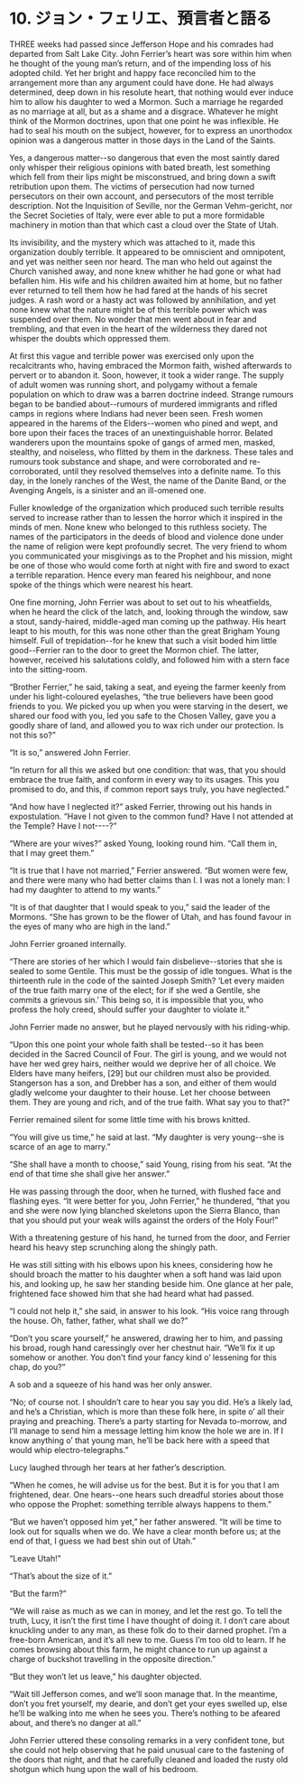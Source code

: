 # 10. ジョン・フェリエ、預言者と語る

THREE weeks had passed since Jefferson Hope and his comrades had
departed from Salt Lake City. John Ferrier’s heart was sore within him
when he thought of the young man’s return, and of the impending loss of
his adopted child. Yet her bright and happy face reconciled him to
the arrangement more than any argument could have done. He had always
determined, deep down in his resolute heart, that nothing would ever
induce him to allow his daughter to wed a Mormon. Such a marriage he
regarded as no marriage at all, but as a shame and a disgrace. Whatever
he might think of the Mormon doctrines, upon that one point he was
inflexible. He had to seal his mouth on the subject, however, for to
express an unorthodox opinion was a dangerous matter in those days in
the Land of the Saints.

Yes, a dangerous matter--so dangerous that even the most saintly dared
only whisper their religious opinions with bated breath, lest something
which fell from their lips might be misconstrued, and bring down a
swift retribution upon them. The victims of persecution had now turned
persecutors on their own account, and persecutors of the most
terrible description. Not the Inquisition of Seville, nor the German
Vehm-gericht, nor the Secret Societies of Italy, were ever able to put
a more formidable machinery in motion than that which cast a cloud over
the State of Utah.

Its invisibility, and the mystery which was attached to it, made
this organization doubly terrible. It appeared to be omniscient and
omnipotent, and yet was neither seen nor heard. The man who held out
against the Church vanished away, and none knew whither he had gone or
what had befallen him. His wife and his children awaited him at home,
but no father ever returned to tell them how he had fared at the
hands of his secret judges. A rash word or a hasty act was followed
by annihilation, and yet none knew what the nature might be of this
terrible power which was suspended over them. No wonder that men
went about in fear and trembling, and that even in the heart of the
wilderness they dared not whisper the doubts which oppressed them.

At first this vague and terrible power was exercised only upon the
recalcitrants who, having embraced the Mormon faith, wished afterwards
to pervert or to abandon it. Soon, however, it took a wider range. The
supply of adult women was running short, and polygamy without a female
population on which to draw was a barren doctrine indeed. Strange
rumours began to be bandied about--rumours of murdered immigrants and
rifled camps in regions where Indians had never been seen. Fresh women
appeared in the harems of the Elders--women who pined and wept, and
bore upon their faces the traces of an unextinguishable horror. Belated
wanderers upon the mountains spoke of gangs of armed men, masked,
stealthy, and noiseless, who flitted by them in the darkness. These
tales and rumours took substance and shape, and were corroborated and
re-corroborated, until they resolved themselves into a definite name.
To this day, in the lonely ranches of the West, the name of the Danite
Band, or the Avenging Angels, is a sinister and an ill-omened one.

Fuller knowledge of the organization which produced such terrible
results served to increase rather than to lessen the horror which it
inspired in the minds of men. None knew who belonged to this ruthless
society. The names of the participators in the deeds of blood and
violence done under the name of religion were kept profoundly secret.
The very friend to whom you communicated your misgivings as to the
Prophet and his mission, might be one of those who would come forth at
night with fire and sword to exact a terrible reparation. Hence every
man feared his neighbour, and none spoke of the things which were
nearest his heart.

One fine morning, John Ferrier was about to set out to his wheatfields,
when he heard the click of the latch, and, looking through the window,
saw a stout, sandy-haired, middle-aged man coming up the pathway. His
heart leapt to his mouth, for this was none other than the great Brigham
Young himself. Full of trepidation--for he knew that such a visit boded
him little good--Ferrier ran to the door to greet the Mormon chief. The
latter, however, received his salutations coldly, and followed him with
a stern face into the sitting-room.

“Brother Ferrier,” he said, taking a seat, and eyeing the farmer keenly
from under his light-coloured eyelashes, “the true believers have been
good friends to you. We picked you up when you were starving in the
desert, we shared our food with you, led you safe to the Chosen Valley,
gave you a goodly share of land, and allowed you to wax rich under our
protection. Is not this so?”

“It is so,” answered John Ferrier.

“In return for all this we asked but one condition: that was, that you
should embrace the true faith, and conform in every way to its usages.
This you promised to do, and this, if common report says truly, you have
neglected.”

“And how have I neglected it?” asked Ferrier, throwing out his hands in
expostulation. “Have I not given to the common fund? Have I not attended
at the Temple? Have I not----?”

“Where are your wives?” asked Young, looking round him. “Call them in,
that I may greet them.”

“It is true that I have not married,” Ferrier answered. “But women
were few, and there were many who had better claims than I. I was not a
lonely man: I had my daughter to attend to my wants.”

“It is of that daughter that I would speak to you,” said the leader
of the Mormons. “She has grown to be the flower of Utah, and has found
favour in the eyes of many who are high in the land.”

John Ferrier groaned internally.

“There are stories of her which I would fain disbelieve--stories that
she is sealed to some Gentile. This must be the gossip of idle tongues.
What is the thirteenth rule in the code of the sainted Joseph Smith?
‘Let every maiden of the true faith marry one of the elect; for if
she wed a Gentile, she commits a grievous sin.’ This being so, it is
impossible that you, who profess the holy creed, should suffer your
daughter to violate it.”

John Ferrier made no answer, but he played nervously with his
riding-whip.

“Upon this one point your whole faith shall be tested--so it has been
decided in the Sacred Council of Four. The girl is young, and we would
not have her wed grey hairs, neither would we deprive her of all
choice. We Elders have many heifers, [29] but our children must also
be provided. Stangerson has a son, and Drebber has a son, and either of
them would gladly welcome your daughter to their house. Let her choose
between them. They are young and rich, and of the true faith. What say
you to that?”

Ferrier remained silent for some little time with his brows knitted.

“You will give us time,” he said at last. “My daughter is very
young--she is scarce of an age to marry.”

“She shall have a month to choose,” said Young, rising from his seat.
“At the end of that time she shall give her answer.”

He was passing through the door, when he turned, with flushed face and
flashing eyes. “It were better for you, John Ferrier,” he thundered,
“that you and she were now lying blanched skeletons upon the Sierra
Blanco, than that you should put your weak wills against the orders of
the Holy Four!”

With a threatening gesture of his hand, he turned from the door, and
Ferrier heard his heavy step scrunching along the shingly path.

He was still sitting with his elbows upon his knees, considering how he
should broach the matter to his daughter when a soft hand was laid upon
his, and looking up, he saw her standing beside him. One glance at her
pale, frightened face showed him that she had heard what had passed.

“I could not help it,” she said, in answer to his look. “His voice rang
through the house. Oh, father, father, what shall we do?”

“Don’t you scare yourself,” he answered, drawing her to him, and passing
his broad, rough hand caressingly over her chestnut hair. “We’ll fix it
up somehow or another. You don’t find your fancy kind o’ lessening for
this chap, do you?”

A sob and a squeeze of his hand was her only answer.

“No; of course not. I shouldn’t care to hear you say you did. He’s a
likely lad, and he’s a Christian, which is more than these folk here, in
spite o’ all their praying and preaching. There’s a party starting for
Nevada to-morrow, and I’ll manage to send him a message letting him know
the hole we are in. If I know anything o’ that young man, he’ll be back
here with a speed that would whip electro-telegraphs.”

Lucy laughed through her tears at her father’s description.

“When he comes, he will advise us for the best. But it is for you that
I am frightened, dear. One hears--one hears such dreadful stories about
those who oppose the Prophet: something terrible always happens to
them.”

“But we haven’t opposed him yet,” her father answered. “It will be time
to look out for squalls when we do. We have a clear month before us; at
the end of that, I guess we had best shin out of Utah.”

“Leave Utah!”

“That’s about the size of it.”

“But the farm?”

“We will raise as much as we can in money, and let the rest go. To tell
the truth, Lucy, it isn’t the first time I have thought of doing it. I
don’t care about knuckling under to any man, as these folk do to their
darned prophet. I’m a free-born American, and it’s all new to me. Guess
I’m too old to learn. If he comes browsing about this farm, he might
chance to run up against a charge of buckshot travelling in the opposite
direction.”

“But they won’t let us leave,” his daughter objected.

“Wait till Jefferson comes, and we’ll soon manage that. In the meantime,
don’t you fret yourself, my dearie, and don’t get your eyes swelled up,
else he’ll be walking into me when he sees you. There’s nothing to be
afeared about, and there’s no danger at all.”

John Ferrier uttered these consoling remarks in a very confident tone,
but she could not help observing that he paid unusual care to the
fastening of the doors that night, and that he carefully cleaned and
loaded the rusty old shotgun which hung upon the wall of his bedroom.
